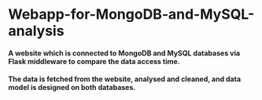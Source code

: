 # Webapp-for-MongoDB-and-MySQL-analysis
<h4>A website which is connected to MongoDB and MySQL databases via Flask middleware to compare the data access time.</h4>
<h4>The data is fetched from the website, analysed and cleaned, and data model is designed on both databases. </h4>
